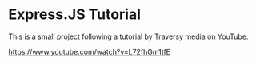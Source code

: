 # Express.JS Tutorial

This is a small project following a tutorial by Traversy media on YouTube.

https://www.youtube.com/watch?v=L72fhGm1tfE